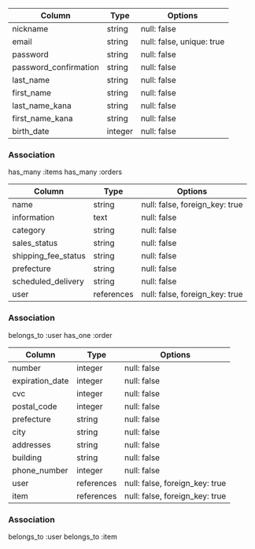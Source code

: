 <!-- usersテーブル -->
| Column             | Type   | Options                   |
| ------------------ | ------ | ----------- |
| nickname              | string  | null: false               |
| email                 | string  | null: false, unique: true |
| password              | string  | null: false               |
| password_confirmation | string  | null: false               |
| last_name             | string  | null: false               |
| first_name            | string  | null: false               |
| last_name_kana        | string  | null: false               |
| first_name_kana       | string  | null: false               |
| birth_date            | integer | null: false               |

### Association
has_many :items
has_many :orders

<!-- itemsテーブル -->
| Column             | Type   | Options                   |
| ------------------ | ------ | ----------- |
| name                | string     | null: false, foreign_key: true |
| information         | text       | null: false                    |
| category            | string     | null: false                    |
| sales_status        | string     | null: false                    |
| shipping_fee_status | string     | null: false                    |
| prefecture          | string     | null: false                    |
| scheduled_delivery  | string     | null: false                    |
| user                | references | null: false, foreign_key: true |

### Association
belongs_to :user
has_one :order


<!-- ordersテーブル -->
| Column             | Type   | Options                   |
| ------------------ | ------ | ----------- |
| number          | integer     | null: false                    |
| expiration_date | integer     | null: false                    |
| cvc             | integer     | null: false                    |
| postal_code     | integer     | null: false                    |
| prefecture      | string      | null: false                    |
| city            | string      | null: false                    |
| addresses       | string      | null: false                    |
| building        | string      | null: false                    |
| phone_number    | integer     | null: false                    |
| user            | references  | null: false, foreign_key: true |
| item            | references  | null: false, foreign_key: true |

### Association
belongs_to :user
belongs_to :item
